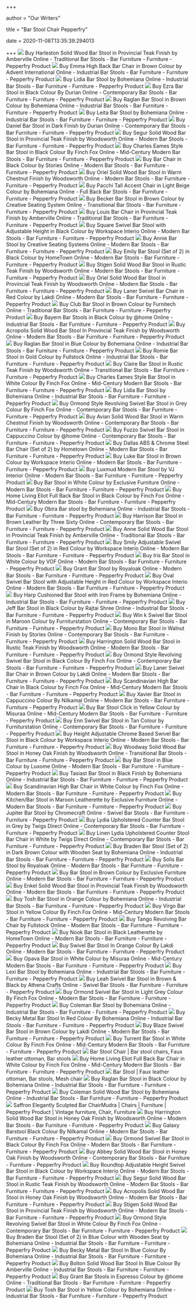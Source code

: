 +++
        
author = "Our Writers"
        
title = "Bar Stool Chair Pepperfry"
        
date = 2020-11-08T13:35:39.294013
        
+++
[ ![](https://ii1.pepperfry.com/media/catalog/product/h/a/494x544/harleston-solid-wood-bar-stool-in-provincial-teak-finish-by-amberville-harleston-solid-wood-bar-stoo-tzpgoc.jpg)](https://ii1.pepperfry.com/media/catalog/product/h/a/494x544/harleston-solid-wood-bar-stool-in-provincial-teak-finish-by-amberville-harleston-solid-wood-bar-stoo-tzpgoc.jpg) Buy Harleston Solid Wood Bar Stool in Provincial Teak Finish by Amberville  Online - Traditional Bar Stools - Bar Furniture - Furniture - Pepperfry  Product
[ ![](https://ii1.pepperfry.com/media/catalog/product/e/m/494x544/emma-high-back-bar-chair-in-brown-colour-by-advent-international-emma-high-back-bar-chair-in-brown-c-bx3nps.jpg)](https://ii1.pepperfry.com/media/catalog/product/e/m/494x544/emma-high-back-bar-chair-in-brown-colour-by-advent-international-emma-high-back-bar-chair-in-brown-c-bx3nps.jpg) Buy Emma High Back Bar Chair in Brown Colour by Advent International Online  - Industrial Bar Stools - Bar Furniture - Furniture - Pepperfry Product
[ ![](https://ii2.pepperfry.com/media/catalog/product/u/p/494x544/uphosltered-full-back-bar-chair-by-bohemiana-uphosltered-full-back-bar-chair-by-bohemiana-xyltpj.jpg)](https://ii2.pepperfry.com/media/catalog/product/u/p/494x544/uphosltered-full-back-bar-chair-by-bohemiana-uphosltered-full-back-bar-chair-by-bohemiana-xyltpj.jpg) Buy Lidia Bar Stool by Bohemiana Online - Industrial Bar Stools - Bar  Furniture - Furniture - Pepperfry Product
[ ![](https://ii1.pepperfry.com/media/catalog/product/e/z/568x625/ezra-bar-stool-in-black-colour--by-durian-ezra-bar-stool-in-black-colour--by-durian-lzqras.jpg)](https://ii1.pepperfry.com/media/catalog/product/e/z/568x625/ezra-bar-stool-in-black-colour--by-durian-ezra-bar-stool-in-black-colour--by-durian-lzqras.jpg) Buy Ezra Bar Stool in Black Colour By Durian Online - Contemporary Bar  Stools - Bar Furniture - Furniture - Pepperfry Product
[ ![](https://ii1.pepperfry.com/media/catalog/product/r/a/568x625/raglan-bar-stool-in-brown-colour-by-bohemiana-raglan-bar-stool-in-brown-colour-by-bohemiana-ngkap7.jpg)](https://ii1.pepperfry.com/media/catalog/product/r/a/568x625/raglan-bar-stool-in-brown-colour-by-bohemiana-raglan-bar-stool-in-brown-colour-by-bohemiana-ngkap7.jpg) Buy Raglan Bar Stool in Brown Colour by Bohemiana Online - Industrial Bar  Stools - Bar Furniture - Furniture - Pepperfry Product
[ ![](https://ii1.pepperfry.com/media/catalog/product/l/e/568x625/leita-bar-stool-by-bohemiana-leita-bar-stool-by-bohemiana-myaabm.jpg)](https://ii1.pepperfry.com/media/catalog/product/l/e/568x625/leita-bar-stool-by-bohemiana-leita-bar-stool-by-bohemiana-myaabm.jpg) Buy Leita Bar Stool by Bohemiana Online - Industrial Bar Stools - Bar  Furniture - Furniture - Pepperfry Product
[ ![](https://ii2.pepperfry.com/media/catalog/product/d/a/494x544/daniel-bar-chair-in-dark-finish-by-durian-daniel-bar-chair-in-dark-finish-by-durian-g9igxk.jpg)](https://ii2.pepperfry.com/media/catalog/product/d/a/494x544/daniel-bar-chair-in-dark-finish-by-durian-daniel-bar-chair-in-dark-finish-by-durian-g9igxk.jpg) Buy Daniel Bar Stool in Dark Finish by Durian Online - Contemporary Bar  Stools - Bar Furniture - Furniture - Pepperfry Product
[ ![](https://ii2.pepperfry.com/media/catalog/product/s/e/494x544/segur-solid-wood-bar-stool-in-provincial-teak-finish-by-woodsworth-segur-solid-wood-bar-stool-in-pro-5tmil0.jpg)](https://ii2.pepperfry.com/media/catalog/product/s/e/494x544/segur-solid-wood-bar-stool-in-provincial-teak-finish-by-woodsworth-segur-solid-wood-bar-stool-in-pro-5tmil0.jpg) Buy Segur Solid Wood Bar Stool in Provincial Teak Finish by Woodsworth  Online - Modern Bar Stools - Bar Furniture - Furniture - Pepperfry Product
[ ![](https://ii1.pepperfry.com/media/catalog/product/c/h/568x625/charles-eames-style-bar-stool-in-black-colour-by-finch-fox-charles-eames-style-bar-stool-in-black-co-lxmnlo.jpg)](https://ii1.pepperfry.com/media/catalog/product/c/h/568x625/charles-eames-style-bar-stool-in-black-colour-by-finch-fox-charles-eames-style-bar-stool-in-black-co-lxmnlo.jpg) Buy Charles Eames Style Bar Stool in Black Colour By Finch Fox Online -  Mid-Century Modern Bar Stools - Bar Furniture - Furniture - Pepperfry  Product
[ ![](https://ii1.pepperfry.com/media/catalog/product/b/a/568x625/bar-chair-in-black-colour-by-stories-bar-chair-in-black-colour-by-stories-av3lj5.jpg)](https://ii1.pepperfry.com/media/catalog/product/b/a/568x625/bar-chair-in-black-colour-by-stories-bar-chair-in-black-colour-by-stories-av3lj5.jpg) Buy Bar Chair in Black Colour by Stories Online - Modern Bar Stools - Bar  Furniture - Furniture - Pepperfry Product
[ ![](https://ii1.pepperfry.com/media/catalog/product/o/r/494x544/oriel-solid-wood-bar-stool-in-warm-chestnut-finish-by-woodsworth-oriel-solid-wood-bar-stool-in-warm--op92kq.jpg)](https://ii1.pepperfry.com/media/catalog/product/o/r/494x544/oriel-solid-wood-bar-stool-in-warm-chestnut-finish-by-woodsworth-oriel-solid-wood-bar-stool-in-warm--op92kq.jpg) Buy Oriel Solid Wood Bar Stool in Warm Chestnut Finish by Woodsworth Online  - Modern Bar Stools - Bar Furniture - Furniture - Pepperfry Product
[ ![](https://ii1.pepperfry.com/media/catalog/product/p/a/494x544/pacchi-tall-accent-chair-in-light-beige-colour-by-bohemiana-pacchi-tall-accent-chair-in-light-beige--ikghz4.jpg)](https://ii1.pepperfry.com/media/catalog/product/p/a/494x544/pacchi-tall-accent-chair-in-light-beige-colour-by-bohemiana-pacchi-tall-accent-chair-in-light-beige--ikghz4.jpg) Buy Pacchi Tall Accent Chair in Light Beige Colour by Bohemiana Online -  Full Back Bar Stools - Bar Furniture - Furniture - Pepperfry Product
[ ![](https://ii1.pepperfry.com/media/catalog/product/b/e/568x625/becker-bar-stool-in-brown-colour-by-creative-seating-systems-becker-bar-stool-in-brown-colour-by-cre-odupkb.jpg)](https://ii1.pepperfry.com/media/catalog/product/b/e/568x625/becker-bar-stool-in-brown-colour-by-creative-seating-systems-becker-bar-stool-in-brown-colour-by-cre-odupkb.jpg) Buy Becker Bar Stool in Brown Colour by Creative Seating System Online -  Transitional Bar Stools - Bar Furniture - Furniture - Pepperfry Product
[ ![](https://ii2.pepperfry.com/media/catalog/product/l/o/494x544/louis-bar-chair-in-provincial-teak-finish-by-amberville-louis-bar-chair-in-provincial-teak-finish-by-15wz1p.jpg)](https://ii2.pepperfry.com/media/catalog/product/l/o/494x544/louis-bar-chair-in-provincial-teak-finish-by-amberville-louis-bar-chair-in-provincial-teak-finish-by-15wz1p.jpg) Buy Louis Bar Chair in Provincial Teak Finish by Amberville Online -  Traditional Bar Stools - Bar Furniture - Furniture - Pepperfry Product
[ ![](https://ii1.pepperfry.com/media/catalog/product/s/q/1100x1210/square-swivel-bar-chair-with-adjustable-height-in-black-by-workspace-interio-square-swivel-bar-chair-am7p9y.jpg)](https://ii1.pepperfry.com/media/catalog/product/s/q/1100x1210/square-swivel-bar-chair-with-adjustable-height-in-black-by-workspace-interio-square-swivel-bar-chair-am7p9y.jpg) Buy Square Swivel Bar Stool with Adjustable Height in Black Colour by  Workspace Interio Online - Modern Bar Stools - Bar Furniture - Furniture -  Pepperfry Product
[ ![](https://ii1.pepperfry.com/media/catalog/product/a/n/494x544/annie-bar-stool-by-creative-seating-systems-annie-bar-stool-by-creative-seating-systems-tkyniv.jpg)](https://ii1.pepperfry.com/media/catalog/product/a/n/494x544/annie-bar-stool-by-creative-seating-systems-annie-bar-stool-by-creative-seating-systems-tkyniv.jpg) Buy Annie Bar Stool by Creative Seating Systems Online - Modern Bar Stools  - Bar Furniture - Furniture - Pepperfry Product
[ ![](https://ii1.pepperfry.com/media/catalog/product/e/m/568x625/emily-bar-stool--set-of-2--in-black-colour-by-hometown-emily-bar-stool--set-of-2--in-black-colour-by-xigcru.jpg)](https://ii1.pepperfry.com/media/catalog/product/e/m/568x625/emily-bar-stool--set-of-2--in-black-colour-by-hometown-emily-bar-stool--set-of-2--in-black-colour-by-xigcru.jpg) Buy Emily Bar Stool (Set of 2) in Black Colour by HomeTown Online - Modern Bar  Stools - Bar Furniture - Furniture - Pepperfry Product
[ ![](https://ii2.pepperfry.com/media/catalog/product/s/t/494x544/stigen-solid-wood-bar-stool-in-rustic-teak-finish-by-woodsworth-stigen-solid-wood-bar-stool-in-rusti-afmobz.jpg)](https://ii2.pepperfry.com/media/catalog/product/s/t/494x544/stigen-solid-wood-bar-stool-in-rustic-teak-finish-by-woodsworth-stigen-solid-wood-bar-stool-in-rusti-afmobz.jpg) Buy Stigen Solid Wood Bar Stool in Rustic Teak Finish by Woodsworth Online  - Modern Bar Stools - Bar Furniture - Furniture - Pepperfry Product
[ ![](https://ii2.pepperfry.com/media/catalog/product/o/r/494x544/oriel-solid-wood-bar-stool-in-provincial-teak-finish-by-woodsworth-oriel-solid-wood-bar-stool-in-pro-tnk7yx.jpg)](https://ii2.pepperfry.com/media/catalog/product/o/r/494x544/oriel-solid-wood-bar-stool-in-provincial-teak-finish-by-woodsworth-oriel-solid-wood-bar-stool-in-pro-tnk7yx.jpg) Buy Oriel Solid Wood Bar Stool in Provincial Teak Finish by Woodsworth  Online - Modern Bar Stools - Bar Furniture - Furniture - Pepperfry Product
[ ![](https://ii1.pepperfry.com/media/catalog/product/l/a/494x544/laner-swivel-leatherette-cushioned-bar-chair-in-red-colour-by-lakdi-laner-swivel-leatherette-cushion-o7c8mw.jpg)](https://ii1.pepperfry.com/media/catalog/product/l/a/494x544/laner-swivel-leatherette-cushioned-bar-chair-in-red-colour-by-lakdi-laner-swivel-leatherette-cushion-o7c8mw.jpg) Buy Laner Swivel Bar Chair in Red Colour by Lakdi Online - Modern Bar Stools  - Bar Furniture - Furniture - Pepperfry Product
[ ![](https://ii1.pepperfry.com/media/catalog/product/c/l/494x544/club-bar-stool-in-brown-colour-by-furnitech-club-bar-stool-in-brown-colour-by-furnitech-xuszk7.jpg)](https://ii1.pepperfry.com/media/catalog/product/c/l/494x544/club-bar-stool-in-brown-colour-by-furnitech-club-bar-stool-in-brown-colour-by-furnitech-xuszk7.jpg) Buy Club Bar Stool in Brown Colour by Furnitech Online - Traditional Bar  Stools - Bar Furniture - Furniture - Pepperfry Product
[ ![](https://ii1.pepperfry.com/media/catalog/product/b/a/568x625/bayern-bar-stools-in-black-colour-by--home-bayern-bar-stools-in-black-colour-by--home-wyafps.jpg)](https://ii1.pepperfry.com/media/catalog/product/b/a/568x625/bayern-bar-stools-in-black-colour-by--home-bayern-bar-stools-in-black-colour-by--home-wyafps.jpg) Buy Bayern Bar Stools in Black Colour by @home Online - Industrial Bar  Stools - Bar Furniture - Furniture - Pepperfry Product
[ ![](https://ii1.pepperfry.com/media/catalog/product/a/c/494x544/acropolis-solid-wood-bar-stool-in-provincial-teak-finish-by-woodsworth-acropolis-solid-wood-bar-stoo-vfjqba.jpg)](https://ii1.pepperfry.com/media/catalog/product/a/c/494x544/acropolis-solid-wood-bar-stool-in-provincial-teak-finish-by-woodsworth-acropolis-solid-wood-bar-stoo-vfjqba.jpg) Buy Acropolis Solid Wood Bar Stool In Provincial Teak Finish by Woodsworth  Online - Modern Bar Stools - Bar Furniture - Furniture - Pepperfry Product
[ ![](https://ii1.pepperfry.com/media/catalog/product/r/a/1100x1210/raglan-bar-stool-in-blue-colour-by-bohemiana-raglan-bar-stool-in-blue-colour-by-bohemiana-rnq2p0.jpg)](https://ii1.pepperfry.com/media/catalog/product/r/a/1100x1210/raglan-bar-stool-in-blue-colour-by-bohemiana-raglan-bar-stool-in-blue-colour-by-bohemiana-rnq2p0.jpg) Buy Raglan Bar Stool in Blue Colour by Bohemiana Online - Industrial Bar  Stools - Bar Furniture - Furniture - Pepperfry Product
[ ![](https://ii1.pepperfry.com/media/catalog/product/r/o/568x625/romie-bar-stool-in-gold-colour-by-fullstock-romie-bar-stool-in-gold-colour-by-fullstock-yoodsx.jpg)](https://ii1.pepperfry.com/media/catalog/product/r/o/568x625/romie-bar-stool-in-gold-colour-by-fullstock-romie-bar-stool-in-gold-colour-by-fullstock-yoodsx.jpg) Buy Romie Bar Stool in Gold Colour by Fullstock Online - Industrial Bar  Stools - Bar Furniture - Furniture - Pepperfry Product
[ ![](https://ii2.pepperfry.com/media/catalog/product/c/l/494x544/claire-bar-stool-in-rustic-teak-finish-by-woodsworth-claire-bar-stool-in-rustic-teak-finish-by-woods-h5hmoy.jpg)](https://ii2.pepperfry.com/media/catalog/product/c/l/494x544/claire-bar-stool-in-rustic-teak-finish-by-woodsworth-claire-bar-stool-in-rustic-teak-finish-by-woods-h5hmoy.jpg) Buy Claire Bar Stool in Rustic Teak Finish by Woodsworth Online -  Transitional Bar Stools - Bar Furniture - Furniture - Pepperfry Product
[ ![](https://ii2.pepperfry.com/media/catalog/product/c/h/494x544/charles-eames-style-bar-stool-in-white-colour-by-finch-fox-charles-eames-style-bar-stool-in-white-co-pffrmy.jpg)](https://ii2.pepperfry.com/media/catalog/product/c/h/494x544/charles-eames-style-bar-stool-in-white-colour-by-finch-fox-charles-eames-style-bar-stool-in-white-co-pffrmy.jpg) Buy Charles Eames Style Bar Stool in White Colour By Finch Fox Online -  Mid-Century Modern Bar Stools - Bar Furniture - Furniture - Pepperfry  Product
[ ![](https://ii1.pepperfry.com/media/catalog/product/l/i/494x544/lidia-bar-stool-by-bohemiana-lidia-bar-stool-by-bohemiana-thtahs.jpg)](https://ii1.pepperfry.com/media/catalog/product/l/i/494x544/lidia-bar-stool-by-bohemiana-lidia-bar-stool-by-bohemiana-thtahs.jpg) Buy Lidia Bar Stool by Bohemiana Online - Industrial Bar Stools - Bar  Furniture - Furniture - Pepperfry Product
[ ![](https://ii2.pepperfry.com/media/catalog/product/o/r/494x544/ormond-style-revolving-swivel-bar-stool-in-grey-colour-by-finch-fox-ormond-style-revolving-swivel-ba-p54ge5.jpg)](https://ii2.pepperfry.com/media/catalog/product/o/r/494x544/ormond-style-revolving-swivel-bar-stool-in-grey-colour-by-finch-fox-ormond-style-revolving-swivel-ba-p54ge5.jpg) Buy Ormond Style Revolving Swivel Bar Stool in Grey Colour By Finch Fox  Online - Contemporary Bar Stools - Bar Furniture - Furniture - Pepperfry  Product
[ ![](https://ii2.pepperfry.com/media/catalog/product/a/v/494x544/avian-solid-wood-bar-stool-in-warm-chestnut-finish-by-woodsworth-avian-solid-wood-bar-stool-in-warm--wuigqy.jpg)](https://ii2.pepperfry.com/media/catalog/product/a/v/494x544/avian-solid-wood-bar-stool-in-warm-chestnut-finish-by-woodsworth-avian-solid-wood-bar-stool-in-warm--wuigqy.jpg) Buy Avian Solid Wood Bar Stool in Warm Chestnut Finish by Woodsworth Online  - Contemporary Bar Stools - Bar Furniture - Furniture - Pepperfry Product
[ ![](https://ii1.pepperfry.com/media/catalog/product/f/u/494x544/fuzzo-swivel-bar-stool-in-cappuccino-colour-by--home-fuzzo-swivel-bar-stool-in-cappuccino-colour-by--xb84bx.jpg)](https://ii1.pepperfry.com/media/catalog/product/f/u/494x544/fuzzo-swivel-bar-stool-in-cappuccino-colour-by--home-fuzzo-swivel-bar-stool-in-cappuccino-colour-by--xb84bx.jpg) Buy Fuzzo Swivel Bar Stool in Cappuccino Colour by @home Online -  Contemporary Bar Stools - Bar Furniture - Furniture - Pepperfry Product
[ ![](https://ii1.pepperfry.com/media/catalog/product/d/a/494x544/dallas-abs---chrom-steel-bar-stool-by-hometown-dallas-abs---chrom-steel-bar-stool-by-hometown-hlaeab.jpg)](https://ii1.pepperfry.com/media/catalog/product/d/a/494x544/dallas-abs---chrom-steel-bar-stool-by-hometown-dallas-abs---chrom-steel-bar-stool-by-hometown-hlaeab.jpg) Buy Dallas ABS & Chrome Steel Bar Chair (Set of 2) by Hometown Online -  Modern Bar Stools - Bar Furniture - Furniture - Pepperfry Product
[ ![](https://ii1.pepperfry.com/media/catalog/product/l/u/568x625/luke-adjustable-height-bar-stool-in-brown-by-workspace-interio-luke-adjustable-height-bar-stool-in-b-fkqfbu.jpg)](https://ii1.pepperfry.com/media/catalog/product/l/u/568x625/luke-adjustable-height-bar-stool-in-brown-by-workspace-interio-luke-adjustable-height-bar-stool-in-b-fkqfbu.jpg) Buy Luke Bar Stool in Brown Colour by Workspace Interio Online - Modern Bar  Stools - Bar Furniture - Furniture - Pepperfry Product
[ ![](https://ii1.pepperfry.com/media/catalog/product/l/u/568x625/luxmud-modern-leathertte-bar-stool-by-vj-interior-luxmud-modern-leathertte-bar-stool-by-vj-interior-bfhsv8.jpg)](https://ii1.pepperfry.com/media/catalog/product/l/u/568x625/luxmud-modern-leathertte-bar-stool-by-vj-interior-luxmud-modern-leathertte-bar-stool-by-vj-interior-bfhsv8.jpg) Buy Luxmud Modern Bar Stool by VJ Interior Online - Modern Bar Stools - Bar  Furniture - Furniture - Pepperfry Product
[ ![](https://ii1.pepperfry.com/media/catalog/product/b/a/568x625/bar-stool-in-white-colour-by-exclusive-furniture-bar-stool-in-white-colour-by-exclusive-furniture-65sgiz.jpg)](https://ii1.pepperfry.com/media/catalog/product/b/a/568x625/bar-stool-in-white-colour-by-exclusive-furniture-bar-stool-in-white-colour-by-exclusive-furniture-65sgiz.jpg) Buy Bar Stool in White Colour by Exclusive Furniture Online - Modern Bar  Stools - Bar Furniture - Furniture - Pepperfry Product
[ ![](https://ii1.pepperfry.com/media/catalog/product/h/o/494x544/home-living-eliot-full-back-bar-stool-in-black-colour-by-finch-fox-home-living-eliot-full-back-bar-s-jixtvq.jpg)](https://ii1.pepperfry.com/media/catalog/product/h/o/494x544/home-living-eliot-full-back-bar-stool-in-black-colour-by-finch-fox-home-living-eliot-full-back-bar-s-jixtvq.jpg) Buy Home Living Eliot Full Back Bar Stool in Black Colour by Finch Fox  Online - Mid-Century Modern Bar Stools - Bar Furniture - Furniture -  Pepperfry Product
[ ![](https://ii1.pepperfry.com/media/catalog/product/o/b/568x625/obira-bar-stool-by-bohemiana-obira-bar-stool-by-bohemiana-qvjcxy.jpg)](https://ii1.pepperfry.com/media/catalog/product/o/b/568x625/obira-bar-stool-by-bohemiana-obira-bar-stool-by-bohemiana-qvjcxy.jpg) Buy Obira Bar stool by Bohemiana Online - Industrial Bar Stools - Bar  Furniture - Furniture - Pepperfry Product
[ ![](https://ii1.pepperfry.com/media/catalog/product/h/a/568x625/harrison-bar-stool-in-brown-leather-by-three-sixty-harrison-bar-stool-in-brown-leather-by-three-sixt-kg4fsn.jpg)](https://ii1.pepperfry.com/media/catalog/product/h/a/568x625/harrison-bar-stool-in-brown-leather-by-three-sixty-harrison-bar-stool-in-brown-leather-by-three-sixt-kg4fsn.jpg) Buy Harrison Bar Stool in Brown Leather By Three Sixty Online -  Contemporary Bar Stools - Bar Furniture - Furniture - Pepperfry Product
[ ![](https://ii1.pepperfry.com/media/catalog/product/a/n/494x544/anne-solid-wood-bar-stool-in-provincial-teak-finish-by-amberville-anne-solid-wood-bar-stool-in-provi-p6ydvn.jpg)](https://ii1.pepperfry.com/media/catalog/product/a/n/494x544/anne-solid-wood-bar-stool-in-provincial-teak-finish-by-amberville-anne-solid-wood-bar-stool-in-provi-p6ydvn.jpg) Buy Anne Solid Wood Bar Stool in Provincial Teak Finish by Amberville  Online - Traditional Bar Stools - Bar Furniture - Furniture - Pepperfry  Product
[ ![](https://ii1.pepperfry.com/media/catalog/product/s/m/568x625/smily-swivel-bar-chair-with-adjustable-height-in-red-by-workspace-interio-smily-swivel-bar-chair-wit-qmbjp6.jpg)](https://ii1.pepperfry.com/media/catalog/product/s/m/568x625/smily-swivel-bar-chair-with-adjustable-height-in-red-by-workspace-interio-smily-swivel-bar-chair-wit-qmbjp6.jpg) Buy Smily Adjustable Swivel Bar Stool (Set of 2) in Red Colour by Workspace  Interio Online - Modern Bar Stools - Bar Furniture - Furniture - Pepperfry  Product
[ ![](https://ii1.pepperfry.com/media/catalog/product/i/r/568x625/iris-bar-stool-in-white-colour-by-vof-iris-bar-stool-in-white-colour-by-vof-nc87m3.jpg)](https://ii1.pepperfry.com/media/catalog/product/i/r/568x625/iris-bar-stool-in-white-colour-by-vof-iris-bar-stool-in-white-colour-by-vof-nc87m3.jpg) Buy Iris Bar Stool in White Colour by VOF Online - Modern Bar Stools - Bar  Furniture - Furniture - Pepperfry Product
[ ![](https://ii1.pepperfry.com/media/catalog/product/g/r/568x625/grant-bar-stool-by-royaloak-grant-bar-stool-by-royaloak-pwkw24.jpg)](https://ii1.pepperfry.com/media/catalog/product/g/r/568x625/grant-bar-stool-by-royaloak-grant-bar-stool-by-royaloak-pwkw24.jpg) Buy Grant Bar Stool by Royaloak Online - Modern Bar Stools - Bar Furniture  - Furniture - Pepperfry Product
[ ![](https://ii1.pepperfry.com/media/catalog/product/o/v/568x625/oval-swivel-bar-chair-with-adjustable-height-in-red-by-workspace-interio-oval-swivel-bar-chair-with--aldsug.jpg)](https://ii1.pepperfry.com/media/catalog/product/o/v/568x625/oval-swivel-bar-chair-with-adjustable-height-in-red-by-workspace-interio-oval-swivel-bar-chair-with--aldsug.jpg) Buy Oval Swivel Bar Stool with Adjustable Height in Red Colour by Workspace  Interio Online - Modern Bar Stools - Bar Furniture - Furniture - Pepperfry  Product
[ ![](https://ii2.pepperfry.com/media/catalog/product/h/a/494x544/harp-cushioned-bar-stool-with-iron-frame-by-bohemiana-harp-cushioned-bar-stool-with-iron-frame-by-bo-8hcetf.jpg)](https://ii2.pepperfry.com/media/catalog/product/h/a/494x544/harp-cushioned-bar-stool-with-iron-frame-by-bohemiana-harp-cushioned-bar-stool-with-iron-frame-by-bo-8hcetf.jpg) Buy Harp Cushioned Bar Stool with Iron Frame by Bohemiana Online -  Industrial Bar Stools - Bar Furniture - Furniture - Pepperfry Product
[ ![](https://ii1.pepperfry.com/media/catalog/product/b/a/568x625/bar-stool-in-black-colour-by-rajtai-shree-bar-stool-in-black-colour-by-rajtai-shree-cl01hu.jpg)](https://ii1.pepperfry.com/media/catalog/product/b/a/568x625/bar-stool-in-black-colour-by-rajtai-shree-bar-stool-in-black-colour-by-rajtai-shree-cl01hu.jpg) Buy Jeff Bar Stool in Black Colour by Rajtai Shree Online - Industrial Bar  Stools - Bar Furniture - Furniture - Pepperfry Product
[ ![](https://ii1.pepperfry.com/media/catalog/product/w/i/568x625/wink-swivel-bar-stool-inmaroon-colour-by-furniturstation-wink-swivel-bar-stool-inmaroon-colour-by-fu-m9oobq.jpg)](https://ii1.pepperfry.com/media/catalog/product/w/i/568x625/wink-swivel-bar-stool-inmaroon-colour-by-furniturstation-wink-swivel-bar-stool-inmaroon-colour-by-fu-m9oobq.jpg) Buy Win k Swivel Bar Stool in Maroon Colour by Furniturstation Online -  Contemporary Bar Stools - Bar Furniture - Furniture - Pepperfry Product
[ ![](https://ii1.pepperfry.com/media/catalog/product/m/o/568x625/mono-bar-chair-in-walnut-finish-by-stories-mono-bar-chair-in-walnut-finish-by-stories-veg68j.jpg)](https://ii1.pepperfry.com/media/catalog/product/m/o/568x625/mono-bar-chair-in-walnut-finish-by-stories-mono-bar-chair-in-walnut-finish-by-stories-veg68j.jpg) Buy Mono Bar Stool in Walnut Finish by Stories Online - Contemporary Bar  Stools - Bar Furniture - Furniture - Pepperfry Product
[ ![](https://ii1.pepperfry.com/media/catalog/product/h/a/266x293/harrington-solid-wood-bar-stool-in-rustic-teak-finish-by-woodsworth-harrington-solid-wood-bar-stool--yttkyc.jpg)](https://ii1.pepperfry.com/media/catalog/product/h/a/266x293/harrington-solid-wood-bar-stool-in-rustic-teak-finish-by-woodsworth-harrington-solid-wood-bar-stool--yttkyc.jpg) Buy Harrington Solid Wood Bar Stool in Rustic Teak Finish by Woodsworth  Online - Modern Bar Stools - Bar Furniture - Furniture - Pepperfry Product
[ ![](https://ii1.pepperfry.com/media/catalog/product/o/r/568x625/ormond-style-revolving-swivel-bar-stool-in-black-colour-by-finch-fox-ormond-style-revolving-swivel-b-fqqi3k.jpg)](https://ii1.pepperfry.com/media/catalog/product/o/r/568x625/ormond-style-revolving-swivel-bar-stool-in-black-colour-by-finch-fox-ormond-style-revolving-swivel-b-fqqi3k.jpg) Buy Ormond Style Revolving Swivel Bar Stool in Black Colour By Finch Fox  Online - Contemporary Bar Stools - Bar Furniture - Furniture - Pepperfry  Product
[ ![](https://ii1.pepperfry.com/media/catalog/product/l/a/568x625/laner-swivel-leatherette-cushioned-bar-chair-in-brown-colour-by-lakdi-laner-swivel-leatherette-cushi-7qo8d5.jpg)](https://ii1.pepperfry.com/media/catalog/product/l/a/568x625/laner-swivel-leatherette-cushioned-bar-chair-in-brown-colour-by-lakdi-laner-swivel-leatherette-cushi-7qo8d5.jpg) Buy Laner Swivel Bar Chair in Brown Colour by Lakdi Online - Modern Bar  Stools - Bar Furniture - Furniture - Pepperfry Product
[ ![](https://ii1.pepperfry.com/media/catalog/product/s/c/494x544/scandinavian-high-bar-chair-in-black-colour-by-finch-fox-scandinavian-high-bar-chair-in-black-colour-5uzqob.jpg)](https://ii1.pepperfry.com/media/catalog/product/s/c/494x544/scandinavian-high-bar-chair-in-black-colour-by-finch-fox-scandinavian-high-bar-chair-in-black-colour-5uzqob.jpg) Buy Scandinavian High Bar Chair in Black Colour by Finch Fox Online -  Mid-Century Modern Bar Stools - Bar Furniture - Furniture - Pepperfry  Product
[ ![](https://ii1.pepperfry.com/media/catalog/product/x/a/568x625/xavier-bar-stool-in-cappuccino-colour-by-nilkamal-xavier-bar-stool-in-cappuccino-colour-by-nilkamal-ccpno6.jpg)](https://ii1.pepperfry.com/media/catalog/product/x/a/568x625/xavier-bar-stool-in-cappuccino-colour-by-nilkamal-xavier-bar-stool-in-cappuccino-colour-by-nilkamal-ccpno6.jpg) Buy Xavier Bar Stool in Cappuccino Colour By Nilkamal Online - Modern Bar  Stools - Bar Furniture - Furniture - Pepperfry Product
[ ![](https://ii1.pepperfry.com/media/catalog/product/b/a/568x625/bar-stool-click-in-yellow-colour-by-misuraa-bar-stool-click-in-yellow-colour-by-misuraa-zzkrcf.jpg)](https://ii1.pepperfry.com/media/catalog/product/b/a/568x625/bar-stool-click-in-yellow-colour-by-misuraa-bar-stool-click-in-yellow-colour-by-misuraa-zzkrcf.jpg) Buy Bar Stool Click in Yellow Colour by Misuraa Online - Mid-Century Modern Bar  Stools - Bar Furniture - Furniture - Pepperfry Product
[ ![](https://ii1.pepperfry.com/media/catalog/product/e/n/568x625/enn-swivel-bar-stool-in-tan-colour-by-furniturstation-enn-swivel-bar-stool-in-tan-colour-by-furnitur-ebirun.jpg)](https://ii1.pepperfry.com/media/catalog/product/e/n/568x625/enn-swivel-bar-stool-in-tan-colour-by-furniturstation-enn-swivel-bar-stool-in-tan-colour-by-furnitur-ebirun.jpg) Buy Enn Swivel Bar Stool in Tan Colour by Furniturstation Online -  Contemporary Bar Stools - Bar Furniture - Furniture - Pepperfry Product
[ ![](https://ii1.pepperfry.com/media/catalog/product/h/e/568x625/height-adjustable-chrome-based-swivel-bar-stool-in-black-by-workspace-interio-height-adjustable-chro-kpkxau.jpg)](https://ii1.pepperfry.com/media/catalog/product/h/e/568x625/height-adjustable-chrome-based-swivel-bar-stool-in-black-by-workspace-interio-height-adjustable-chro-kpkxau.jpg) Buy Height Adjustable Chrome Based Swivel Bar Stool in Black Colour by  Workspace Interio Online - Modern Bar Stools - Bar Furniture - Furniture -  Pepperfry Product
[ ![](https://ii2.pepperfry.com/media/catalog/product/w/o/494x544/woodway-solid-wood-bar-stool-in-honey-oak-finish-by-woodsworth-woodway-solid-wood-bar-stool-in-honey-wz7h4l.jpg)](https://ii2.pepperfry.com/media/catalog/product/w/o/494x544/woodway-solid-wood-bar-stool-in-honey-oak-finish-by-woodsworth-woodway-solid-wood-bar-stool-in-honey-wz7h4l.jpg) Buy Woodway Solid Wood Bar Stool in Honey Oak Finish by Woodsworth Online -  Transitional Bar Stools - Bar Furniture - Furniture - Pepperfry Product
[ ![](https://ii1.pepperfry.com/media/catalog/product/s/t/568x625/stool-stool-famwpt.jpg)](https://ii1.pepperfry.com/media/catalog/product/s/t/568x625/stool-stool-famwpt.jpg) Buy Bar Stool in Blue Colour by Luxome Online - Modern Bar Stools - Bar  Furniture - Furniture - Pepperfry Product
[ ![](https://ii1.pepperfry.com/media/catalog/product/t/a/568x625/tasiast-bar-stool-in-black-finish-by-bohemiana-tasiast-bar-stool-in-black-finish-by-bohemiana-mwbfa5.jpg)](https://ii1.pepperfry.com/media/catalog/product/t/a/568x625/tasiast-bar-stool-in-black-finish-by-bohemiana-tasiast-bar-stool-in-black-finish-by-bohemiana-mwbfa5.jpg) Buy Tasiast Bar Stool in Black Finish by Bohemiana Online - Industrial Bar  Stools - Bar Furniture - Furniture - Pepperfry Product
[ ![](https://ii1.pepperfry.com/media/catalog/product/s/c/494x544/scandinavian-high-bar-chair-in-white-colour-by-finch-fox-scandinavian-high-bar-chair-in-white-colour-9ziqo8.jpg)](https://ii1.pepperfry.com/media/catalog/product/s/c/494x544/scandinavian-high-bar-chair-in-white-colour-by-finch-fox-scandinavian-high-bar-chair-in-white-colour-9ziqo8.jpg) Buy Scandinavian High Bar Chair in White Colour by Finch Fox Online -  Modern Bar Stools - Bar Furniture - Furniture - Pepperfry Product
[ ![](https://ii1.pepperfry.com/media/catalog/product/k/i/568x625/kitchen-bar-stool-in-maroon-leatherette-by-exclusive-furniture-kitchen-bar-stool-in-maroon-leatheret-rqcnfz.jpg)](https://ii1.pepperfry.com/media/catalog/product/k/i/568x625/kitchen-bar-stool-in-maroon-leatherette-by-exclusive-furniture-kitchen-bar-stool-in-maroon-leatheret-rqcnfz.jpg) Buy Kitchen/Bar Stool in Maroon Leatherette by Exclusive Furniture Online -  Modern Bar Stools - Bar Furniture - Furniture - Pepperfry Product
[ ![](https://ii1.pepperfry.com/media/catalog/product/j/u/568x625/jupiter-bar-chair-by-chromecraft-jupiter-bar-chair-by-chromecraft-byqpde.jpg)](https://ii1.pepperfry.com/media/catalog/product/j/u/568x625/jupiter-bar-chair-by-chromecraft-jupiter-bar-chair-by-chromecraft-byqpde.jpg) Buy Jupiter Bar Stool by Chromecraft Online - Swivel Bar Stools - Bar  Furniture - Furniture - Pepperfry Product
[ ![](https://ii1.pepperfry.com/media/catalog/product/l/y/568x625/lydia-upholstered-counter-bar-stool-in-grey-by-twigs-direct-lydia-upholstered-counter-bar-stool-in-g-kehfzp.jpg)](https://ii1.pepperfry.com/media/catalog/product/l/y/568x625/lydia-upholstered-counter-bar-stool-in-grey-by-twigs-direct-lydia-upholstered-counter-bar-stool-in-g-kehfzp.jpg) Buy Lydia Upholstered Counter Bar Stool in Grey by Twigs Direct Online -  Contemporary Bar Stools - Bar Furniture - Furniture - Pepperfry Product
[ ![](https://ii1.pepperfry.com/media/catalog/product/l/i/568x625/linen-lydia-upholstered-counter-stool-bar-chair-in-white-by-twigs-direct-linen-lydia-upholstered-cou-sbx2w4.jpg)](https://ii1.pepperfry.com/media/catalog/product/l/i/568x625/linen-lydia-upholstered-counter-stool-bar-chair-in-white-by-twigs-direct-linen-lydia-upholstered-cou-sbx2w4.jpg) Buy Linen Lydia Upholstered Counter Stool Bar Chair in White by Twigs  Direct Online - Contemporary Bar Stools - Bar Furniture - Furniture -  Pepperfry Product
[ ![](https://ii1.pepperfry.com/media/catalog/product/b/r/568x625/braden-bar-chair--set-of-2--in-maroon-color-with-wooden-seat-by-bohemiana-braden-bar-chair--set-of-2-dwluvx.jpg)](https://ii1.pepperfry.com/media/catalog/product/b/r/568x625/braden-bar-chair--set-of-2--in-maroon-color-with-wooden-seat-by-bohemiana-braden-bar-chair--set-of-2-dwluvx.jpg) Buy Braden Bar Stool (Set of 2) in Dark Brown Colour with Wooden Seat by  Bohemiana Online - Industrial Bar Stools - Bar Furniture - Furniture -  Pepperfry Product
[ ![](https://ii1.pepperfry.com/media/catalog/product/s/o/568x625/solis-bar-stool-by-royaloak-solis-bar-stool-by-royaloak-cf8esn.jpg)](https://ii1.pepperfry.com/media/catalog/product/s/o/568x625/solis-bar-stool-by-royaloak-solis-bar-stool-by-royaloak-cf8esn.jpg) Buy Solis Bar Stool by Royaloak Online - Modern Bar Stools - Bar Furniture  - Furniture - Pepperfry Product
[ ![](https://ii1.pepperfry.com/media/catalog/product/b/a/568x625/bar-chair-in-brown-colour-by-exclusive-furniture-bar-chair-in-brown-colour-by-exclusive-furniture-hvkk8m.jpg)](https://ii1.pepperfry.com/media/catalog/product/b/a/568x625/bar-chair-in-brown-colour-by-exclusive-furniture-bar-chair-in-brown-colour-by-exclusive-furniture-hvkk8m.jpg) Buy Bar Stool in Brown Colour by Exclusive Furniture Online - Modern Bar  Stools - Bar Furniture - Furniture - Pepperfry Product
[ ![](https://ii1.pepperfry.com/media/catalog/product/e/n/568x625/enkel-solid-wood-bar-stool-in-provincial-teak-finish-by-woodsworth-enkel-solid-wood-bar-stool-in-pro-xc1x12.jpg)](https://ii1.pepperfry.com/media/catalog/product/e/n/568x625/enkel-solid-wood-bar-stool-in-provincial-teak-finish-by-woodsworth-enkel-solid-wood-bar-stool-in-pro-xc1x12.jpg) Buy Enkel Solid Wood Bar Stool in Provincial Teak Finish by Woodsworth  Online - Modern Bar Stools - Bar Furniture - Furniture - Pepperfry Product
[ ![](https://ii1.pepperfry.com/media/catalog/product/t/o/568x625/tosh-bar-stool-in-orange-colour-by-bohemiana-tosh-bar-stool-in-orange-colour-by-bohemiana-plja0d.jpg)](https://ii1.pepperfry.com/media/catalog/product/t/o/568x625/tosh-bar-stool-in-orange-colour-by-bohemiana-tosh-bar-stool-in-orange-colour-by-bohemiana-plja0d.jpg) Buy Tosh Bar Stool in Orange Colour by Bohemiana Online - Industrial Bar  Stools - Bar Furniture - Furniture - Pepperfry Product
[ ![](https://ii1.pepperfry.com/media/catalog/product/v/i/494x544/virgo-bar-stool-in-yellow-colour-by-finch-fox-virgo-bar-stool-in-yellow-colour-by-finch-fox-0ewifk.jpg)](https://ii1.pepperfry.com/media/catalog/product/v/i/494x544/virgo-bar-stool-in-yellow-colour-by-finch-fox-virgo-bar-stool-in-yellow-colour-by-finch-fox-0ewifk.jpg) Buy Virgo Bar Stool in Yellow Colour By Finch Fox Online - Mid-Century  Modern Bar Stools - Bar Furniture - Furniture - Pepperfry Product
[ ![](https://ii1.pepperfry.com/media/catalog/product/t/a/568x625/tango-revolving-bar-chair-by-fullstock-tango-revolving-bar-chair-by-fullstock-wpiyc4.jpg)](https://ii1.pepperfry.com/media/catalog/product/t/a/568x625/tango-revolving-bar-chair-by-fullstock-tango-revolving-bar-chair-by-fullstock-wpiyc4.jpg) Buy Tango Revolving Bar Chair by Fullstock Online - Modern Bar Stools - Bar  Furniture - Furniture - Pepperfry Product
[ ![](https://ii1.pepperfry.com/media/catalog/product/n/o/568x625/nook-bar-stool-in-black-leatherette-by-hometown-nook-bar-stool-in-black-leatherette-by-hometown-ab33iq.jpg)](https://ii1.pepperfry.com/media/catalog/product/n/o/568x625/nook-bar-stool-in-black-leatherette-by-hometown-nook-bar-stool-in-black-leatherette-by-hometown-ab33iq.jpg) Buy Nook Bar Stool in Black Leatherette by HomeTown Online - Modern Bar  Stools - Bar Furniture - Furniture - Pepperfry Product
[ ![](https://ii1.pepperfry.com/media/catalog/product/s/w/568x625/swivel-bar-stool-in-orange-colour-by-lakdi-swivel-bar-stool-in-orange-colour-by-lakdi-iedykv.jpg)](https://ii1.pepperfry.com/media/catalog/product/s/w/568x625/swivel-bar-stool-in-orange-colour-by-lakdi-swivel-bar-stool-in-orange-colour-by-lakdi-iedykv.jpg) Buy Swivel Bar Stool In Orange Colour By Lakdi Online - Modern Bar Stools -  Bar Furniture - Furniture - Pepperfry Product
[ ![](https://ii1.pepperfry.com/media/catalog/product/o/p/568x625/opava-bar-stool-in-white-colour-by-misuraa-opava-bar-stool-in-white-colour-by-misuraa-m8ns3q.jpg)](https://ii1.pepperfry.com/media/catalog/product/o/p/568x625/opava-bar-stool-in-white-colour-by-misuraa-opava-bar-stool-in-white-colour-by-misuraa-m8ns3q.jpg) Buy Opava Bar Stool in White Colour by Misuraa Online - Mid-Century Modern Bar  Stools - Bar Furniture - Furniture - Pepperfry Product
[ ![](https://ii2.pepperfry.com/media/catalog/product/u/p/494x544/uphosltered-full-back-bar-chair-by-bohemiana-uphosltered-full-back-bar-chair-by-bohemiana-wthx3h.jpg)](https://ii2.pepperfry.com/media/catalog/product/u/p/494x544/uphosltered-full-back-bar-chair-by-bohemiana-uphosltered-full-back-bar-chair-by-bohemiana-wthx3h.jpg) Buy Lexi Bar Stool by Bohemiana Online - Industrial Bar Stools - Bar  Furniture - Furniture - Pepperfry Product
[ ![](https://ii1.pepperfry.com/media/catalog/product/l/e/568x625/leah-bar-stool-in-brown---black-by-hollywood-furniture-leah-bar-stool-in-brown---black-by-hollywood--yndnun.jpg)](https://ii1.pepperfry.com/media/catalog/product/l/e/568x625/leah-bar-stool-in-brown---black-by-hollywood-furniture-leah-bar-stool-in-brown---black-by-hollywood--yndnun.jpg) Buy Leah Swivel Bar Stool in Brown & Black by Athena Crafts Online - Swivel Bar  Stools - Bar Furniture - Furniture - Pepperfry Product
[ ![](https://ii2.pepperfry.com/media/catalog/product/o/r/494x544/ormond-swivel-bar-stool-in-light-grey-leatherette-by-finch-fox-ormond-swivel-bar-stool-in-light-grey-a9nvle.jpg)](https://ii2.pepperfry.com/media/catalog/product/o/r/494x544/ormond-swivel-bar-stool-in-light-grey-leatherette-by-finch-fox-ormond-swivel-bar-stool-in-light-grey-a9nvle.jpg) Buy Ormond Swivel Bar Stool in Light Grey Colour By Finch Fox Online -  Modern Bar Stools - Bar Furniture - Furniture - Pepperfry Product
[ ![](https://ii2.pepperfry.com/media/catalog/product/c/o/494x544/coleman-bar-stool-by-bohemiana-coleman-bar-stool-by-bohemiana-ebsnav.jpg)](https://ii2.pepperfry.com/media/catalog/product/c/o/494x544/coleman-bar-stool-by-bohemiana-coleman-bar-stool-by-bohemiana-ebsnav.jpg) Buy Coleman Bar Stool by Bohemiana Online - Industrial Bar Stools - Bar  Furniture - Furniture - Pepperfry Product
[ ![](https://ii1.pepperfry.com/media/catalog/product/b/e/800x880/becky-metal-bar-stool-in-red-colour-by-bohemiana-becky-metal-bar-stool-in-red-colour-by-bohemiana-j2k890.jpg)](https://ii1.pepperfry.com/media/catalog/product/b/e/800x880/becky-metal-bar-stool-in-red-colour-by-bohemiana-becky-metal-bar-stool-in-red-colour-by-bohemiana-j2k890.jpg) Buy Becky Metal Bar Stool In Red Colour By Bohemiana Online - Industrial Bar  Stools - Bar Furniture - Furniture - Pepperfry Product
[ ![](https://ii1.pepperfry.com/media/catalog/product/b/l/568x625/blaze-swivel-leatherette-bar-stool-in-brown-colour-by-lakdi-blaze-swivel-leatherette-bar-stool-in-br-q00fcy.jpg)](https://ii1.pepperfry.com/media/catalog/product/b/l/568x625/blaze-swivel-leatherette-bar-stool-in-brown-colour-by-lakdi-blaze-swivel-leatherette-bar-stool-in-br-q00fcy.jpg) Buy Blaze Swivel Bar Stool in Brown Colour by Lakdi Online - Modern Bar  Stools - Bar Furniture - Furniture - Pepperfry Product
[ ![](https://ii1.pepperfry.com/media/catalog/product/t/u/1100x1210/turrent-bar-stool-in-white-colour-by-finch-fox-turrent-bar-stool-in-white-colour-by-finch-fox-grieae.jpg)](https://ii1.pepperfry.com/media/catalog/product/t/u/1100x1210/turrent-bar-stool-in-white-colour-by-finch-fox-turrent-bar-stool-in-white-colour-by-finch-fox-grieae.jpg) Buy Turrent Bar Stool in White Colour By Finch Fox Online - Mid-Century  Modern Bar Stools - Bar Furniture - Furniture - Pepperfry Product
[ ![](https://i.pinimg.com/originals/55/5c/1f/555c1fdc1ba6bb195e27eb0345c981dc.jpg)](https://i.pinimg.com/originals/55/5c/1f/555c1fdc1ba6bb195e27eb0345c981dc.jpg) Bar Stool Chair | Bar stool chairs, Faux leather ottoman, Bar stools
[ ![](https://ii2.pepperfry.com/media/catalog/product/h/o/494x544/home-living-eliot-full-back-bar-chair-in-white-colour-by-finch-fox-home-living-eliot-full-back-bar-c-9uc4pg.jpg)](https://ii2.pepperfry.com/media/catalog/product/h/o/494x544/home-living-eliot-full-back-bar-chair-in-white-colour-by-finch-fox-home-living-eliot-full-back-bar-c-9uc4pg.jpg) Buy Home Living Eliot Full Back Bar Chair in White Colour by Finch Fox  Online - Mid-Century Modern Bar Stools - Bar Furniture - Furniture -  Pepperfry Product
[ ![](https://i.pinimg.com/474x/4d/8e/fd/4d8efd2f10d04d3a5c3042bdd269e276.jpg)](https://i.pinimg.com/474x/4d/8e/fd/4d8efd2f10d04d3a5c3042bdd269e276.jpg) Bar Stool | Faux leather ottoman, Bar stools, Mesh chair
[ ![](https://ii1.pepperfry.com/media/catalog/product/r/a/568x625/raglan-bar-stool-in-black-colour-by-bohemiana-raglan-bar-stool-in-black-colour-by-bohemiana-khyb0x.jpg)](https://ii1.pepperfry.com/media/catalog/product/r/a/568x625/raglan-bar-stool-in-black-colour-by-bohemiana-raglan-bar-stool-in-black-colour-by-bohemiana-khyb0x.jpg) Buy Raglan Bar Stool in Black Colour by Bohemiana Online - Industrial Bar  Stools - Bar Furniture - Furniture - Pepperfry Product
[ ![](https://ii1.pepperfry.com/media/catalog/product/c/o/568x625/coleman-solid-wood-bar-stool-by-bohemiana-coleman-solid-wood-bar-stool-by-bohemiana-gsrocq.jpg)](https://ii1.pepperfry.com/media/catalog/product/c/o/568x625/coleman-solid-wood-bar-stool-by-bohemiana-coleman-solid-wood-bar-stool-by-bohemiana-gsrocq.jpg) Buy Coleman Solid Wood Bar Stool by Bohemiana Online - Industrial Bar Stools  - Bar Furniture - Furniture - Pepperfry Product
[ ![](https://i.pinimg.com/originals/1a/95/8a/1a958a57b97984dde263206dabd0e4e3.jpg)](https://i.pinimg.com/originals/1a/95/8a/1a958a57b97984dde263206dabd0e4e3.jpg) Saffron Elegantly Sculpted Bar ChairMudra | Chairs | Furniture | Pepperfry  Product | Vintage furniture, Chair, Furniture
[ ![](https://ii1.pepperfry.com/media/catalog/product/h/a/568x625/harrington-solid-wood-bar-stool-in-honey-oak-finish-by-woodsworth-harrington-solid-wood-bar-stool-in-gmmalh.jpg)](https://ii1.pepperfry.com/media/catalog/product/h/a/568x625/harrington-solid-wood-bar-stool-in-honey-oak-finish-by-woodsworth-harrington-solid-wood-bar-stool-in-gmmalh.jpg) Buy Harrington Solid Wood Bar Stool in Honey Oak Finish by Woodsworth  Online - Modern Bar Stools - Bar Furniture - Furniture - Pepperfry Product
[ ![](https://ii1.pepperfry.com/media/catalog/product/g/a/568x625/galaxy-barstool-black-colour-by-nilkamal-galaxy-barstool-black-colour-by-nilkamal-bos67b.jpg)](https://ii1.pepperfry.com/media/catalog/product/g/a/568x625/galaxy-barstool-black-colour-by-nilkamal-galaxy-barstool-black-colour-by-nilkamal-bos67b.jpg) Buy Galaxy Barstool Black Colour By Nilkamal Online - Modern Bar Stools -  Bar Furniture - Furniture - Pepperfry Product
[ ![](https://ii1.pepperfry.com/media/catalog/product/o/r/494x544/ormond-swivel-bar-stool-in-black-colour-by-finch-fox-ormond-swivel-bar-stool-in-black-colour-by-finc-dpaxui.jpg)](https://ii1.pepperfry.com/media/catalog/product/o/r/494x544/ormond-swivel-bar-stool-in-black-colour-by-finch-fox-ormond-swivel-bar-stool-in-black-colour-by-finc-dpaxui.jpg) Buy Ormond Swivel Bar Stool in Black Colour By Finch Fox Online - Modern Bar  Stools - Bar Furniture - Furniture - Pepperfry Product
[ ![](https://ii1.pepperfry.com/media/catalog/product/a/b/568x625/abbey-solid-wood-bar-stool-in-honey-oak-finish-by-woodsworth-abbey-solid-wood-bar-stool-in-honey-oak-65v6dv.jpg)](https://ii1.pepperfry.com/media/catalog/product/a/b/568x625/abbey-solid-wood-bar-stool-in-honey-oak-finish-by-woodsworth-abbey-solid-wood-bar-stool-in-honey-oak-65v6dv.jpg) Buy Abbey Solid Wood Bar Stool in Honey Oak Finish by Woodsworth Online -  Contemporary Bar Stools - Bar Furniture - Furniture - Pepperfry Product
[ ![](https://ii1.pepperfry.com/media/catalog/product/r/o/568x625/roundtop-adjustable-height-swivel-bar-chair-in-black-by-workspace-interio-roundtop-adjustable-height-wf5nec.jpg)](https://ii1.pepperfry.com/media/catalog/product/r/o/568x625/roundtop-adjustable-height-swivel-bar-chair-in-black-by-workspace-interio-roundtop-adjustable-height-wf5nec.jpg) Buy Roundtop Adjustable Height Swivel Bar Stool in Black Colour by  Workspace Interio Online - Modern Bar Stools - Bar Furniture - Furniture -  Pepperfry Product
[ ![](https://ii2.pepperfry.com/media/catalog/product/s/e/494x544/segur-solid-wood-bar-stool-in-rustic-teak-finish-by-woodsworth-segur-solid-wood-bar-stool-in-rustic--kyyqbo.jpg)](https://ii2.pepperfry.com/media/catalog/product/s/e/494x544/segur-solid-wood-bar-stool-in-rustic-teak-finish-by-woodsworth-segur-solid-wood-bar-stool-in-rustic--kyyqbo.jpg) Buy Segur Solid Wood Bar Stool in Rustic Teak Finish by Woodsworth Online -  Modern Bar Stools - Bar Furniture - Furniture - Pepperfry Product
[ ![](https://ii2.pepperfry.com/media/catalog/product/a/c/494x544/acropolis-solid-wood-bar-stool-in-honey-oak-finish-by-woodsworth-acropolis-solid-wood-bar-stool-in-h-ur8sbk.jpg)](https://ii2.pepperfry.com/media/catalog/product/a/c/494x544/acropolis-solid-wood-bar-stool-in-honey-oak-finish-by-woodsworth-acropolis-solid-wood-bar-stool-in-h-ur8sbk.jpg) Buy Acropolis Solid Wood Bar Stool in Honey Oak Finish by Woodsworth Online  - Modern Bar Stools - Bar Furniture - Furniture - Pepperfry Product
[ ![](https://ii1.pepperfry.com/media/catalog/product/s/t/494x544/stigen-solid-wood-bar-stool-in-provincial-teak-finish-by-woodsworth-stigen-solid-wood-bar-stool-in-p-sjgwh5.jpg)](https://ii1.pepperfry.com/media/catalog/product/s/t/494x544/stigen-solid-wood-bar-stool-in-provincial-teak-finish-by-woodsworth-stigen-solid-wood-bar-stool-in-p-sjgwh5.jpg) Buy Stigen Solid Wood Bar Stool in Provincial Teak Finish by Woodsworth  Online - Modern Bar Stools - Bar Furniture - Furniture - Pepperfry Product
[ ![](https://ii1.pepperfry.com/media/catalog/product/o/r/568x625/ormond-style-revolving-swivel-bar-stool-in-white-colour-by-finch-fox-ormond-style-revolving-swivel-b-6xiqoh.jpg)](https://ii1.pepperfry.com/media/catalog/product/o/r/568x625/ormond-style-revolving-swivel-bar-stool-in-white-colour-by-finch-fox-ormond-style-revolving-swivel-b-6xiqoh.jpg) Buy Ormond Style Revolving Swivel Bar Stool in White Colour By Finch Fox  Online - Contemporary Bar Stools - Bar Furniture - Furniture - Pepperfry  Product
[ ![](https://ii1.pepperfry.com/media/catalog/product/b/r/568x625/braden-bar-chair--set-of-2--in-blue-color-with-wooden-seat-by-bohemiana-braden-bar-chair--set-of-2---iieisv.jpg)](https://ii1.pepperfry.com/media/catalog/product/b/r/568x625/braden-bar-chair--set-of-2--in-blue-color-with-wooden-seat-by-bohemiana-braden-bar-chair--set-of-2---iieisv.jpg) Buy Braden Bar Stool (Set of 2) in Blue Colour with Wooden Seat by  Bohemiana Online - Industrial Bar Stools - Bar Furniture - Furniture -  Pepperfry Product
[ ![](https://ii1.pepperfry.com/media/catalog/product/b/e/568x625/becky-metal-bar-stool-in-green-colour-by-bohemiana-becky-metal-bar-stool-in-green-colour-by-bohemian-zwa7lo.jpg)](https://ii1.pepperfry.com/media/catalog/product/b/e/568x625/becky-metal-bar-stool-in-green-colour-by-bohemiana-becky-metal-bar-stool-in-green-colour-by-bohemian-zwa7lo.jpg) Buy Becky Metal Bar Stool In Blue Colour By Bohemiana Online - Industrial Bar  Stools - Bar Furniture - Furniture - Pepperfry Product
[ ![](https://ii1.pepperfry.com/media/catalog/product/b/o/1100x1210/bolton-mango-wood-bar-stool-in-blue-colour-by-amberville-bolton-mango-wood-bar-stool-in-blue-colour--pn2pph.jpg)](https://ii1.pepperfry.com/media/catalog/product/b/o/1100x1210/bolton-mango-wood-bar-stool-in-blue-colour-by-amberville-bolton-mango-wood-bar-stool-in-blue-colour--pn2pph.jpg) Buy Bolton Solid Wood Bar Stool In Blue Colour By Amberville Online -  Industrial Bar Stools - Bar Furniture - Furniture - Pepperfry Product
[ ![](https://ii1.pepperfry.com/media/catalog/product/g/r/568x625/grant-bar-stools-in-espresso-colour-by--home-grant-bar-stools-in-espresso-colour-by--home-cygb8v.jpg)](https://ii1.pepperfry.com/media/catalog/product/g/r/568x625/grant-bar-stools-in-espresso-colour-by--home-grant-bar-stools-in-espresso-colour-by--home-cygb8v.jpg) Buy Grant Bar Stools in Espresso Colour by @home Online - Traditional Bar  Stools - Bar Furniture - Furniture - Pepperfry Product
[ ![](https://ii1.pepperfry.com/media/catalog/product/t/o/568x625/tosh-bar-stool-in-yellow-colour-by-bohemiana-tosh-bar-stool-in-yellow-colour-by-bohemiana-aodvdh.jpg)](https://ii1.pepperfry.com/media/catalog/product/t/o/568x625/tosh-bar-stool-in-yellow-colour-by-bohemiana-tosh-bar-stool-in-yellow-colour-by-bohemiana-aodvdh.jpg) Buy Tosh Bar Stool in Yellow Colour by Bohemiana Online - Industrial Bar  Stools - Bar Furniture - Furniture - Pepperfry Product
